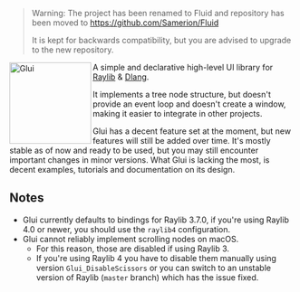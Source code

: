 > Warning: The project has been renamed to Fluid and repository has been moved to https://github.com/Samerion/Fluid
>
> It is kept for backwards compatibility, but you are advised to upgrade to the new repository.

<img src="./logo.png" alt="Glui" height="144" align="left" />

A simple and declarative high-level UI library for [Raylib](https://www.raylib.com/) & [Dlang](https://dlang.org/).

It implements a tree node structure, but doesn't provide an event loop and doesn't create a window, making it easier
to integrate in other projects.

Glui has a decent feature set at the moment, but new features will still be added over time. It's mostly stable as of
now and ready to be used, but you may still encounter important changes in minor versions. What Glui is lacking the
most, is decent examples, tutorials and documentation on its design.

## Notes

* Glui currently defaults to bindings for Raylib 3.7.0, if you're using Raylib 4.0 or newer, you should use the
  `raylib4` configuration.
* Glui cannot reliably implement scrolling nodes on macOS.
  * For this reason, those are disabled if using Raylib 3.
  * If you're using Raylib 4 you have to disable them manually using version `Glui_DisableScissors` or you can switch to
    an unstable version of Raylib (`master` branch) which has the issue fixed.
